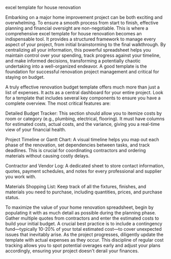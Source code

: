 excel template for house renovation


Embarking on a major home improvement project can be both exciting and overwhelming. To ensure a smooth process from start to finish, effective planning and financial oversight are non-negotiable. This is where a comprehensive excel template for house renovation becomes an indispensable tool. It provides a structured framework to manage every aspect of your project, from initial brainstorming to the final walkthrough. By centralizing all your information, this powerful spreadsheet helps you maintain control over your spending, track progress against your timeline, and make informed decisions, transforming a potentially chaotic undertaking into a well-organized endeavor. A good template is the foundation for successful renovation project management and critical for staying on budget.



A truly effective renovation budget template offers much more than just a list of expenses. It acts as a central dashboard for your entire project. Look for a template that includes several key components to ensure you have a complete overview. The most critical features are:




Detailed Budget Tracker: This section should allow you to itemize costs by room or category (e.g., plumbing, electrical, flooring). It must have columns for estimated costs, actual costs, and the variance, giving you a real-time view of your financial health.


Project Timeline or Gantt Chart: A visual timeline helps you map out each phase of the renovation, set dependencies between tasks, and track deadlines. This is crucial for coordinating contractors and ordering materials without causing costly delays.


Contractor and Vendor Log: A dedicated sheet to store contact information, quotes, payment schedules, and notes for every professional and supplier you work with.


Materials Shopping List: Keep track of all the fixtures, finishes, and materials you need to purchase, including quantities, prices, and purchase status.





To maximize the value of your home renovation spreadsheet, begin by populating it with as much detail as possible during the planning phase. Gather multiple quotes from contractors and enter the estimated costs to build your initial budget. A crucial best practice is to include a contingency fund—typically 10-20% of your total estimated cost—to cover unexpected issues that inevitably arise. As the project progresses, diligently update the template with actual expenses as they occur. This discipline of regular cost tracking allows you to spot potential overages early and adjust your plans accordingly, ensuring your project doesn't derail your finances.

